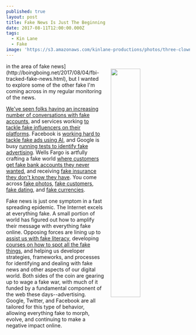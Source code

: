 ```yaml
---
published: true
layout: post
title: Fake News Is Just The Beginning
date: 2017-08-11T12:00:00.000Z
tags:
  - Kin Lane
  - Fake
image: 'https://s3.amazonaws.com/kinlane-productions/photos/three-clowns.jpg'
---
```

<p><img src="https://s3.amazonaws.com/kinlane-productions/photos/three-clowns.jpg" align="right" width="40%" style="padding: 15px;"/> in the area of fake news](http://boingboing.net/2017/08/04/fbi-tracked-fake-news.html), but I wanted to explore some of the other fake I'm coming across in my regular monitoring of the news.

[We've seen folks having an increasing number of conversations with fake accounts](http://www.teenvogue.com/story/donald-trump-retweeted-a-reportedly-fake-twitter-account), and services working [to tackle fake influencers on their platforms](https://thenextweb.com/insider/2017/07/04/instagram-is-cracking-down-on-fake-influencers/#.tnw_GIItqchA). Facebook is [working hard to tackle fake ads using AI](https://www.engadget.com/2017/08/09/facebook-cloaking-detection-ai/), and Google is busy [running tests to identify fake advertising](http://www.businessinsider.com/google-bogus-ads-programmatic-exchanges-2017-7). Wells Fargo is artfully crafting a fake world [where customers get fake bank accounts they never wanted](https://www.usatoday.com/story/money/2017/07/10/wells-fargo-pay-142-m-fake-account-settlement/464377001/), and receiving [fake insurance they don't know they have](https://www.washingtonpost.com/news/business/wp/2017/07/28/wells-fargo-charged-570000-customers-for-auto-insurance-they-didnt-need-potentially-forced-some-to-have-cars-repossessed/?utm_term=.a48d25a0911b). You come across [fake photos](https://www.washingtonpost.com/news/speaking-of-science/wp/2017/07/17/many-people-cant-tell-when-photos-are-fake-can-you/?utm_term=.fde8f1fdba45), [fake customers](https://www.theverge.com/2017/7/12/15961416/spotify-fake-artist-controversy-mystery-tracks), [fake dating](https://www.riskiq.com/blog/labs/fingta-fake-dating/), and [fake currencies](http://splinternews.com/all-this-bitcoin-stuff-is-fake-1797714696).

Fake news is just one symptom in a fast spreading epidemic. The Internet excels at everything fake. A small portion of world has figured out how to amplify their message with everything fake online. Opposing forces are lining up to [assist us with fake literacy](https://www.wired.com/2017/06/fake-fact-era-schools-teach-abcs-news-literacy/), developing [courses on how to spot all the fake things](http://splinternews.com/all-this-bitcoin-stuff-is-fake-1797714696), and helping us developer strategies, frameworks, and processes for identifying and dealing with fake news and other aspects of our digital world. Both sides of the coin are gearing up to wage a fake war, with much of it funded by a fundamental component of the web these days--advertising. Google, Twitter, and Facebook are all tailored for this type of behavior, allowing everything fake to morph, evolve, and continuing to make a negative impact online.
